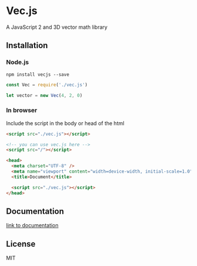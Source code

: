# Vec.js

A JavaScript 2 and 3D vector math library

## Installation

### Node.js

```
npm install vecjs --save
```

```js
const Vec = require('./vec.js')

let vector = new Vec(4, 2, 0)
```

### In browser

Include the script in the body or head of the html

```html
<script src="./vec.js"></script>

<!-- you can use vec.js here -->
<script src="/"></script>
```

```html
<head>
  <meta charset="UTF-8" />
  <meta name="viewport" content="width=device-width, initial-scale=1.0" />
  <title>Document</title>

  <script src="./vec.js"></script>
</head>
```

## Documentation

[link to documentation]()

## License

MIT
